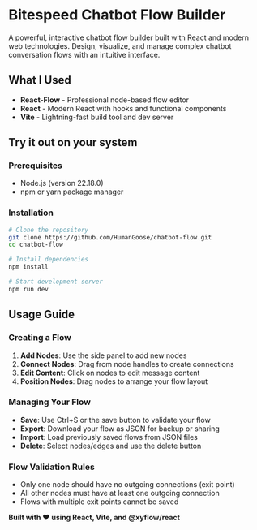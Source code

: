 # Bitespeed Chatbot Flow Builder

A powerful, interactive chatbot flow builder built with React and modern web technologies. Design, visualize, and manage complex chatbot conversation flows with an intuitive interface.


## What I Used
- **React-Flow** - Professional node-based flow editor
- **React** - Modern React with hooks and functional components
- **Vite** - Lightning-fast build tool and dev server

## Try it out on your system

### Prerequisites
- Node.js (version 22.18.0)
- npm or yarn package manager

### Installation
```bash
# Clone the repository
git clone https://github.com/HumanGoose/chatbot-flow.git
cd chatbot-flow

# Install dependencies
npm install

# Start development server
npm run dev
```

## Usage Guide

### Creating a Flow
1. **Add Nodes**: Use the side panel to add new nodes
2. **Connect Nodes**: Drag from node handles to create connections
3. **Edit Content**: Click on nodes to edit message content
4. **Position Nodes**: Drag nodes to arrange your flow layout

### Managing Your Flow
- **Save**: Use Ctrl+S or the save button to validate your flow
- **Export**: Download your flow as JSON for backup or sharing
- **Import**: Load previously saved flows from JSON files
- **Delete**: Select nodes/edges and use the delete button

### Flow Validation Rules
- Only one node should have no outgoing connections (exit point)
- All other nodes must have at least one outgoing connection
- Flows with multiple exit points cannot be saved


**Built with ❤️ using React, Vite, and @xyflow/react**
